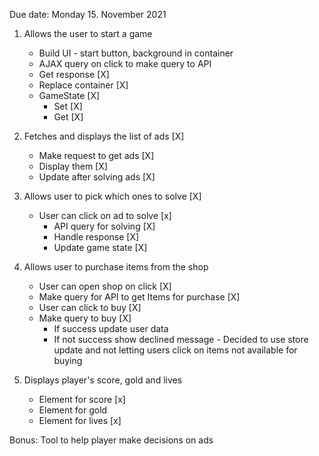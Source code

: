 Due date: Monday 15. November 2021

1. Allows the user to start a game
    * Build UI - start button, background in container
    * AJAX query on click to make query to API
    * Get response [X]
    * Replace container [X]
    * GameState [X]
        * Set [X]
        * Get [X]

2. Fetches and displays the list of ads [X]
    * Make request to get ads [X]
    * Display them [X]
    * Update after solving ads [X]

3. Allows user to pick which ones to solve [X]
    * User can click on ad to solve [x]
        * API query for solving [X]
        * Handle response [X]
        * Update game state [X]
4. Allows user to purchase items from the shop
    * User can open shop on click [X]
    * Make query for API to get Items for purchase [X]
    * User can click to buy [X]
    * Make query to buy [X]
        * If success update user data
        * If not success show declined message - Decided to use store update and not letting users click on items not
          available for buying
5. Displays player's score, gold and lives
    * Element for score [x]
    * Element for gold 
    * Element for lives [x]

Bonus: Tool to help player make decisions on ads